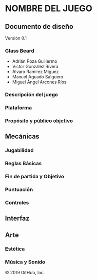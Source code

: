 # NOMBRE DEL JUEGO

## Documento de diseño
Versión 0.1

### Glass Beard

- Adrián Poza Guillermo
- Víctor González Rivera
- Álvaro Ramírez Miguez
- Manuel Aguado Salguero
- Miguel Ángel Arcones Ríos

### Descripción del juego
### Plataforma
### Propósito y público objetivo
## Mecánicas
### Jugabilidad
### Reglas Básicas
### Fin de partida y Objetivo
### Puntuación
### Controles
## Interfaz
## Arte
### Estética
### Música y Sonido

© 2019 GitHub, Inc.
